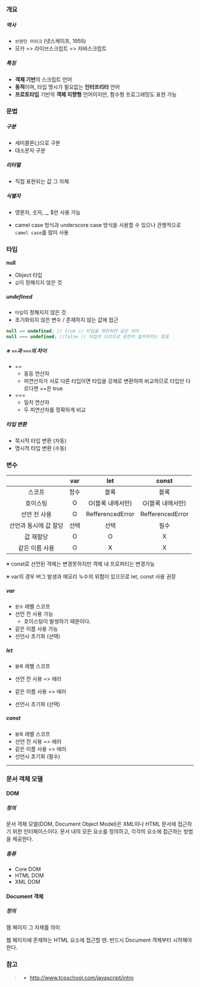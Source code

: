 ### 개요

##### 역사

- `브렌던 아이크` (넷스케이프, 1955)
- 모카 => 라이브스크립트 => 자바스크립트

##### 특징

- **객체 기반**의 스크립트 언어
- **동적**이며, 타입 명시가 필요없는 **인터프리터** 언어
- **프로토타입** 기반의 **객체 지향형** 언어이지만, 함수형 프로그래밍도 표현 가능



### 문법

##### 구분

- 세미콜론(;)으로 구분
- 대소문자 구분

##### 리터럴

- 직접 표현되는 값 그 자체

##### 식별자

- 영문자, 숫자, _, $만 사용 가능

- camel case 방식과 underscore case 방식을 사용할 수 있으나 관행적으로 `camel case`를 많이 사용



### 타입

**null**

- Object 타입
-  `값`이 정해지지 않은 것

##### undefined

- `타입`이 정해지지 않은 것
- 초기화되지 않은 변수 / 존재하지 않는 값에 접근

```javascript
null == undefined; // true // 타입을 제외하면 같은 의미
null === undefined; //false // 타입이 다르므로 완전히 일치하지는 않음
```

##### ※ `==`과 `===`의 차이

- == 
  - 동등 연산자
  - 피연산자가 서로 다른 타입이면 타입을 강제로 변환하여 비교하므로 타입만 다르다면 ==은 true
- ===
  - 일치 연산자
  - 두 피연산자를 정확하게 비교

##### 타입 변환

- 묵시적 타입 변환 (자동)
- 명시적 타입 변환 (수동)



### 변수

|                       | var  |       let        |      const       |
| :-------------------: | :--: | :--------------: | :--------------: |
|        스코프         | 함수 |       블록       |       블록       |
|       호이스팅        |  O   | O(블록 내에서만) | O(블록 내에서만) |
|     선언 전 사용      |  O   | RefferencedError | RefferencedError |
| 선언과 동시에 값 할당 | 선택 |       선택       |       필수       |
|       값 재할당       |  O   |        O         |        X         |
|    같은 이름 사용     |  O   |        X         |        X         |

※ const로 선언된 객체는 변경못하지만 객체 내 프로퍼티는 변경가능

※ var의 경우 버그 발생과 메모리 누수의 위험이 있으므로 let, const 사용 권장

##### var

- `함수`  레벨 스코프
- 선언 전 사용 가능
  - 호이스팅이 발생하기 때문이다.
- 같은 이름 사용 가능
- 선언시 초기화 (선택)

##### let

- `블록` 레벨 스코프
- 선언 전 사용 => 에러
- 같은 이름 사용 => 에러

- 선언시 초기화 (선택)

##### const

- `블록` 레벨 스코프
- 선언 전 사용 => 에러
- 같은 이름 사용 => 에러
- 선언시 초기화 (필수)



---



### 문서 객체 모델

#### DOM

##### 정의

문서 객체 모델(DOM, Document Object Model)은 XML이나 HTML 문서에 접근하기 위한 인터페이스이다. 문서 내의 모든 요소를 정의하고, 각각의 요소에 접근하는 방법을 제공한다.

##### 종류

- Core DOM
- HTML DOM
- XML DOM



#### Document 객체

##### 정의

웹 페이지 그 자체를 의미

웹 페이지에 존재하는 HTML 요소에 접근할 땐. 반드시 Document 객체부터 시작해야한다.



### 참고

> - http://www.tcpschool.com/javascript/intro